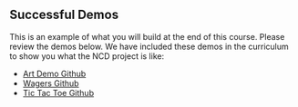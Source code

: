 ## Successful Demos

This is an example of what you will build at the end of this course. Please review the demos below. We have included these demos in the curriculum to show you what the NCD project is like:

- [Art Demo Github](https://github.com/Learn-NEAR/NCD.L1.sample--art-demo)
- [Wagers Github](https://github.com/Learn-NEAR/NCD--wagers)
- [Tic Tac Toe Github](https://github.com/Learn-NEAR/NCD--tic-tac-toe)
